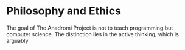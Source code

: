 # Philosophy and Ethics
The goal of The Anadromi Project is not to teach programming but computer science. The distinction lies in the active thinking, which is arguably 
